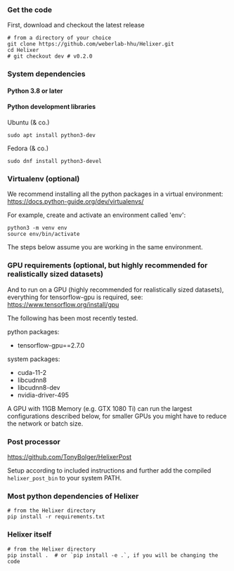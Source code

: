 
### Get the code
First, download and checkout the latest release
```shell script
# from a directory of your choice
git clone https://github.com/weberlab-hhu/Helixer.git
cd Helixer
# git checkout dev # v0.2.0
```

### System dependencies

#### Python 3.8 or later

#### Python development libraries
Ubuntu (& co.)
```shell script
sudo apt install python3-dev
```
Fedora (& co.)
```shell script
sudo dnf install python3-devel
```

### Virtualenv (optional)
We recommend installing all the python packages in a
virtual environment: https://docs.python-guide.org/dev/virtualenvs/

For example, create and activate an environment called 'env': 
```shell script
python3 -m venv env
source env/bin/activate
```
The steps below assume you are working in the same environment.

### GPU requirements (optional, but highly recommended for realistically sized datasets)
And to run on a GPU (highly recommended for realistically sized datasets),
everything for tensorflow-gpu is required, 
see: https://www.tensorflow.org/install/gpu


The following has been most recently tested.

python packages:
* tensorflow-gpu==2.7.0

system packages:
* cuda-11-2
* libcudnn8
* libcudnn8-dev
* nvidia-driver-495

A GPU with 11GB Memory (e.g. GTX 1080 Ti) can run the largest 
configurations described below, for smaller GPUs you might
have to reduce the network or batch size.

### Post processor

https://github.com/TonyBolger/HelixerPost

Setup according to included instructions and
further add the compiled `helixer_post_bin` to 
your system PATH. 

### Most python dependencies of Helixer
```shell script
# from the Helixer directory
pip install -r requirements.txt
```

### Helixer itself

```shell script
# from the Helixer directory
pip install .  # or `pip install -e .`, if you will be changing the code
```
